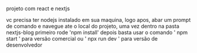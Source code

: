 projeto com react e nextjs

vc precisa ter nodejs instalado em sua maquina, logo apos, abar um prompt de comando e navegue 
ate o local do projeto,  uma vez dentro na pasta nextjs-blog primeiro rode 'npm install' depois basta usar o comando ' npm start ' para
versão comercial ou ' npx run dev ' para versão de desenvolvedor
